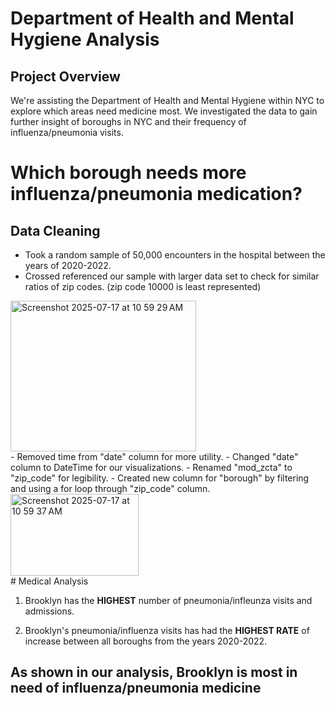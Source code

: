 # Department of Health and Mental Hygiene Analysis

## Project Overview
We're assisting the Department of Health and Mental Hygiene within NYC to explore which areas need medicine most. We investigated the data to gain further insight of boroughs in NYC and their frequency of influenza/pneumonia visits.

# Which borough needs more influenza/pneumonia medication?

## Data Cleaning

- Took a random sample of 50,000 encounters in the hospital between the years of 2020-2022.
- Crossed referenced our sample with larger data set to check for similar ratios of zip codes. (zip code 10000 is least represented) <br/>
<img width="297" height="241" alt="Screenshot 2025-07-17 at 10 59 29 AM" src="https://github.com/user-attachments/assets/40853560-ca50-4d38-b23a-d0d41d73abd3" />
<br/>
- Removed time from "date" column for more utility.
- Changed "date" column to DateTime for our visualizations.
- Renamed "mod_zcta" to "zip_code" for legibility.
- Created new column for "borough" by filtering and using a for loop through "zip_code" column.<br/>
<img width="205" height="131" alt="Screenshot 2025-07-17 at 10 59 37 AM" src="https://github.com/user-attachments/assets/0ac68e00-08e5-4750-bc49-e6a572fa71a1" />
<br/>
# Medical Analysis

1. Brooklyn has the **HIGHEST** number of pneumonia/infleunza visits and admissions.

2. Brooklyn's pneumonia/influenza visits has had the **HIGHEST RATE** of increase between all boroughs from the years 2020-2022.


## As shown in our analysis, Brooklyn is most in need of influenza/pneumonia medicine

